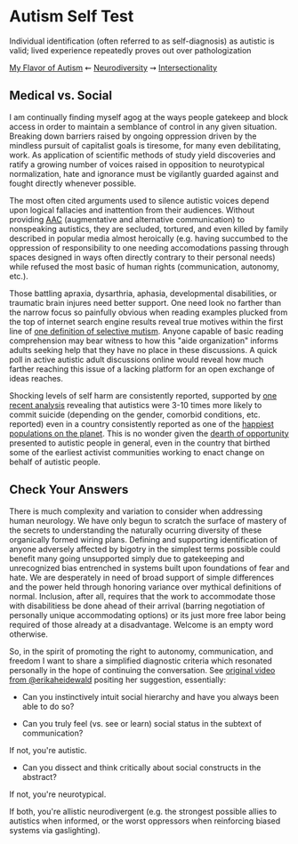 
Autism Self Test
================

Individual identification (often referred to as self-diagnosis) as autistic is
valid;  lived experience repeatedly proves out over pathologization


[My Flavor of Autism](./diagnosis.md 'Previous')
⇜
[Neurodiversity](./README.md 'Main')
⇝
[Intersectionality](./intersectionality.md 'Next')


Medical vs. Social
------------------

I am continually finding myself agog at the ways people gatekeep and block
access in order to maintain a semblance of control in any given situation.
Breaking down barriers raised by ongoing oppression driven by the mindless
pursuit of capitalist goals is tiresome, for many even debilitating, work.
As application of scientific methods of study yield discoveries and ratify a
growing number of voices raised in opposition to neurotypical normalization,
hate and ignorance must be vigilantly guarded against and fought directly
whenever possible.

The most often cited arguments used to silence autistic voices depend upon
logical fallacies and inattention from their audiences.  Without providing
[AAC](./glossary.md#AAC) (augmentative and alternative communication) to
nonspeaking autistics, they are secluded, tortured, and even killed by family
described in popular media almost heroically (e.g. having succumbed to the
oppression of responsibility to one needing accomodations passing through spaces
designed in ways often directly contrary to their personal needs) while refused
the most basic of human rights (communication, autonomy, etc.).

Those battling apraxia, dysarthria, aphasia, developmental disabilities, or
traumatic brain injures need better support.  One need look no farther than the
narrow focus so painfully obvious when reading examples plucked from the top of
internet search engine results reveal true motives within the first line of
[one definition of selective mutism](https://selectivemutismcenter.org/whatisselectivemutism/).
Anyone capable of basic reading comprehension may bear witness to how this
"aide organization" informs adults seeking help that they have no place in these
discussions.  A quick poll in active autistic adult discussions online would
reveal how much farther reaching this issue of a lacking platform for an open
exchange of ideas reaches.

Shocking levels of self harm are consistently reported, supported by
[one recent analysis](https://pubmed.ncbi.nlm.nih.gov/33433599/) revealing that
autistics were 3-10 times more likely to commit suicide (depending on the
gender, comorbid conditions, etc. reported) even in a country consistently
reported as one of the [happiest populations on the planet](https://www.theatlantic.com/family/archive/2021/06/worlds-happiest-countries-denmark-finland-norway/619299/).
This is no wonder given the [dearth of opportunity](https://www.autism.org.uk/what-we-do/news/new-data-on-the-autism-employment-gap)
presented to autistic people in general, even in the country that birthed
some of the earliest activist communities working to enact change on behalf of
autistic people.


Check Your Answers
------------------

There is much complexity and variation to consider when addressing human
neurology.  We have only begun to scratch the surface of mastery of the secrets
to understanding the naturally ocurring diversity of these organically formed
wiring plans.  Defining and supporting identification of anyone adversely
affected by bigotry in the simplest terms possible could benefit many going
unsupported simply due to gatekeeping and unrecognized bias entrenched in
systems built upon foundations of fear and hate.  We are desperately in need of
broad support of simple differences and the power held through honoring variance
over mythical definitions of normal.  Inclusion, after all, requires that the
work to accommodate those with disabilitiess be done ahead of their arrival
(barring negotiation of personally unique accommodating options) or its just
more free labor being required of those already at a disadvantage.  Welcome is
an empty word otherwise.

So, in the spirit of promoting the right to autonomy, communication, and freedom
I want to share a simplified diagnostic criteria which resonated personally in
the hope of continuing the conversation.  See [original video from @erikaheidewald](https://twitter.com/sexylifecoach/status/1388553174051696643)
positing her suggestion, essentially:


 * Can you instinctively intuit social hierarchy and have you always been able to do so?

 * Can you truly feel (vs. see or learn) social status in the subtext of communication?

 If not, you're autistic.



 * Can you dissect and think critically about social constructs in the abstract?

 If not, you're neurotypical.



 If both, you're allistic neurodivergent (e.g. the strongest possible allies to
autistics when informed, or the worst oppressors when reinforcing biased systems
via gaslighting).

